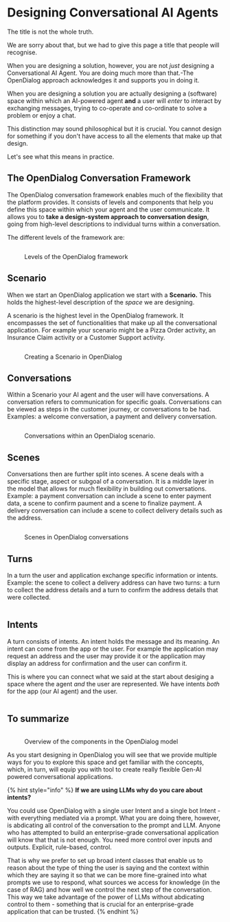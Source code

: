 # Designing Conversational AI Agents

The title is not the whole truth. &#x20;

We are sorry about that, but we had to give this page a title that people will recognise.&#x20;

When you are designing a solution, however, you are not _just_ designing a Conversational AI Agent. You are doing much more than that.-The OpenDialog approach acknowledges it and supports you in doing it.&#x20;

When you are designing a solution you are actually designing a (software) space within which an AI-powered agent **and** a user will _enter_ to interact by exchanging messages, trying to co-operate and co-ordinate to solve a problem or enjoy a chat. &#x20;

This distinction may sound philosophical but it is crucial. You cannot design for something if you don't have access to all the elements that make up that design.&#x20;

Let's see what this means in practice.&#x20;

## The OpenDialog Conversation Framework

The OpenDialog conversation framework enables much of the flexibility that the platform provides. It consists of levels and components that help you define this space within which your agent and the user communicate. It allows you to **take a design-system approach to conversation design**, going from high-level descriptions to individual turns within a conversation.

The different levels of the framework are:&#x20;

<figure><img src="../../.gitbook/assets/L3-Levels 1.png" alt=""><figcaption><p>Levels of the OpenDialog framework</p></figcaption></figure>

## Scenario

When we start an OpenDialog application we start with a **Scenario.** This holds the highest-level description of the _space_ we are designing.&#x20;

A scenario is the highest level in the OpenDialog framework. It encompasses the set of functionalities that make up all the conversational application. For example your scenario might be a Pizza Order activity, an Insurance Claim activity or a Customer Support activity.&#x20;

<figure><img src="../../.gitbook/assets/design - scenario 1.png" alt=""><figcaption><p>Creating a Scenario in OpenDialog</p></figcaption></figure>

## Conversations

Within a Scenario your AI agent and the user will have conversations. A conversation refers to communication for specific goals. Conversations can be viewed as steps in the customer journey, or conversations to be had. Examples: a welcome conversation, a payment and delivery conversation.&#x20;

<figure><img src="../../.gitbook/assets/design - conversation 1.png" alt=""><figcaption><p>Conversations within an OpenDialog scenario.</p></figcaption></figure>

## Scenes

Conversations then are further split into scenes. A scene deals with a specific stage, aspect or subgoal of a conversation. It is a middle layer in the model that allows for much flexibility in building out conversations. Example: a payment conversation can include a scene to enter payment data, a scene to confirm paument and a scene to finalize payment. A delivery conversation can include a scene to collect delivery details such as the address.

<figure><img src="../../.gitbook/assets/Scenes.png" alt=""><figcaption><p>Scenes in OpenDialog conversations</p></figcaption></figure>

## Turns

In a turn the user and application exchange specific information or intents. Example: the scene to collect a delivery address can have two turns: a turn to collect the address details and a turn to confirm the address details that were collected.

<figure><img src="../../.gitbook/assets/turns.png" alt=""><figcaption></figcaption></figure>

## Intents

A turn consists of intents. An intent holds the message and its meaning. An intent can come from the app or the user. For example the application may request an address and the user may provide it or the application may display an address for confirmation and the user can confirm it.&#x20;

This is where you can connect what we said at the start about desiging a space where the agent _and_ the user are represented. We have intents _both_ for the app (our AI agent) and the user.

<figure><img src="../../.gitbook/assets/intents.png" alt=""><figcaption></figcaption></figure>

## To summarize

<figure><img src="../../.gitbook/assets/putting it all together (1).png" alt=""><figcaption><p>Overview of the components in the OpenDialog model</p></figcaption></figure>

As you start designing in OpenDialog you will see that we provide multiple ways for you to explore this space and get familiar with the concepts, which, in turn, will equip you with tool to create really flexible Gen-AI powered conversational applications.&#x20;





{% hint style="info" %}
**If we are using LLMs why do you care about intents?**



You could use OpenDialog with a single user Intent and a single bot Intent - with everything mediated via a prompt. What you are doing there, however, is abdicating all control of the conversation to the prompt and LLM. Anyone who has attempted to build an enterprise-grade conversational application will know that that is not enough. You need more control over inputs and outputs. Explicit, rule-based, control.&#x20;



That is why we prefer to set up broad intent classes that enable us to reason about the type of thing the user is saying and the context within which they are saying it so that we can be more fine-grained into what prompts we use to respond, what sources we access for knowledge (in the case of RAG) and how well we control the next step of the conversation. This way we take advantage of the power of LLMs without abdicating control to them - something that is crucial for an enterprise-grade application that can be trusted.&#x20;
{% endhint %}



